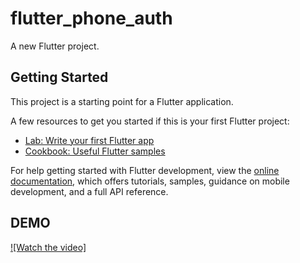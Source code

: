 # flutter_phone_auth

A new Flutter project.

## Getting Started

This project is a starting point for a Flutter application.

A few resources to get you started if this is your first Flutter project:

- [Lab: Write your first Flutter app](https://docs.flutter.dev/get-started/codelab)
- [Cookbook: Useful Flutter samples](https://docs.flutter.dev/cookbook)

For help getting started with Flutter development, view the
[online documentation](https://docs.flutter.dev/), which offers tutorials,
samples, guidance on mobile development, and a full API reference.


## DEMO

[![Watch the video]]([(https://github.com/himanshu64/flutter-phone-auth/blob/master/demo/otp.webm)https://github.com/himanshu64/flutter-phone-auth/blob/master/demo/otp.webm])
